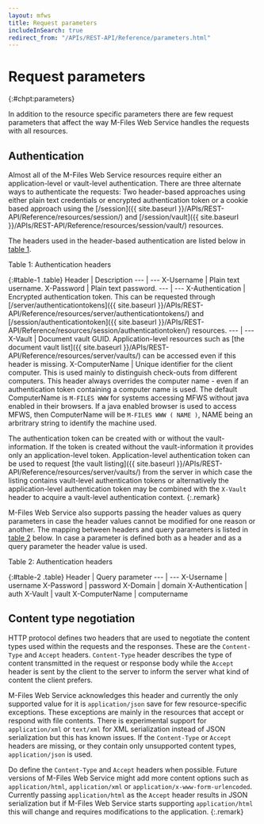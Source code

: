 ```yaml
---
layout: mfws
title: Request parameters
includeInSearch: true
redirect_from: "/APIs/REST-API/Reference/parameters.html"
---
```


# Request parameters
{:#chpt:parameters}

In addition to the resource specific parameters there are few request parameters that affect the way M-Files Web Service handles the requests with all resources.

## Authentication

Almost all of the M-Files Web Service resources require either an application-level or vault-level authentication. There are three alternate ways to authenticate the requests: Two header-based approaches using either plain text credentials or encrypted authentication token or a cookie based approach using the [/session]({{ site.baseurl }}/APIs/REST-API/Reference/resources/session/) and [/session/vault]({{ site.baseurl }}/APIs/REST-API/Reference/resources/session/vault/) resources.

The headers used in the header-based authentication are listed below in [table 1](#table-1).

<div class="caption">
	<span class="caption-label">Table 1:</span>
	Authentication headers
</div>

{:#table-1 .table}
Header | Description
--- | ---
X-Username | Plain text username.
X-Password | Plain text password.
--- | ---
X-Authentication | Encrypted authentication token. This can be requested through [/server/authenticationtokens]({{ site.baseurl }}/APIs/REST-API/Reference/resources/server/authenticationtokens/) and [/session/authenticationtoken]({{ site.baseurl }}/APIs/REST-API/Reference/resources/session/authenticationtoken/) resources.
--- | ---
X-Vault | Document vault GUID. Application-level resources such as [the document vault list]({{ site.baseurl }}/APIs/REST-API/Reference/resources/server/vaults/) can be accessed even if this header is missing.
X-ComputerName | Unique identifier for the client computer. This is used mainly to distinguish check-outs from different computers. This header always overrides the computer name - even if an authentication token containing a computer name is used.  The default ComputerName is `M-FILES WWW` for systems accessing MFWS without java enabled in their browsers. If a java enabled browser is used to access MFWS, then ComputerName will be `M-FILES WWW ( NAME )`, NAME being an arbritrary string to identify the machine used.

The authentication token can be created with or without the vault-information. If the token is created without the vault-information it provides only an application-level token. Application-level authentication token can be used to request [the vault listing]({{ site.baseurl }}/APIs/REST-API/Reference/resources/server/vaults/) from the server in which case the listing contains vault-level authentication tokens or alternatively the application-level authentication token may be combined with the `X-Vault` header to acquire a vault-level authentication context.
{:.remark}

M-Files Web Service also supports passing the header values as query parameters in case the header values cannot be modified for one reason or another. The mapping between headers and query parameters is listed in [table 2](#table-2) below. In case a parameter is defined both as a header and as a query parameter the header value is used.

<div class="caption">
	<span class="caption-label">Table 2:</span>
	Authentication headers
</div>

{:#table-2 .table}
Header | Query parameter
--- | ---
X-Username | username
X-Password | password
X-Domain | domain
X-Authentication | auth
X-Vault | vault
X-ComputerName | computername

## Content type negotiation

HTTP protocol defines two headers that are used to negotiate the content types used within the requests and the responses. These are the `Content-Type` and `Accept` headers. `Content-Type` header describes the type of content transmitted in the request or response body while the `Accept` header is sent by the client to the server to inform the server what kind of content the client prefers.

M-Files Web Service acknowledges this header and currently the only supported value for it is `application/json` save for few resource-specific exceptions. These exceptions are mainly in the resources that accept or respond with file contents. There is experimental support for `application/xml` or `text/xml` for XML serialization instead of JSON serialization but this has known issues. If the `Content-Type` or `Accept` headers are missing, or they contain only unsupported content types, `application/json` is used.


Do define the `Content-Type` and `Accept` headers when possible. Future versions of M-Files Web Service might add more content options such as `application/html`, `application/xml` or `application/x-www-form-urlencoded`. Currently passing `application/html` as the `Accept` header results in JSON serialization but if M-Files Web Service starts supporting `application/html` this will change and requires modifications to the application.
{:.remark}

